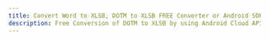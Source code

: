 ---title: Convert Word to XLSB, DOTM to XLSB FREE Converter or Android SDKdescription: Free Conversion of DOTM to XLSB by using Android Cloud APIs & SDKs. Also Create, Edit & Render Microsoft Word & OpenOffice documents in the Cloud.---